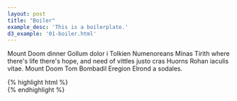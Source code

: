 ```yaml
---
layout: post
title: "Boiler"
example_desc: 'This is a boilerplate.'
d3_example: '01-boiler.html'
---
```

Mount Doom dinner Gollum dolor i Tolkien Numenoreans Minas Tirith where there's life there's hope, and need of vittles justo cras Huorns Rohan iaculis vitae. Mount Doom Tom Bombadil Eregion Elrond a sodales.

<div class="code-example">
{% highlight html %}
<!DOCTYPE html>
<html lang="en">
<head>
	<meta charset="utf-8" />
	<title>d3: Setup</title>
	<script src="http://d3js.org/d3.v3.min.js" charset="utf-8"></script>
	<script src="http://d3js.org/topojson.v1.min.js"></script>
	<style>
		/* CSS Styles */
	</style>
	<!--[if IE]>
		<script src="http://html5shiv.googlecode.com/svn/trunk/html5.js"></script>
	<![endif]-->
</head>
<body>
	<div id="map"></div>
	<script>
		//d3 code
	</script>
</body>
</html>
{% endhighlight %}
</div>